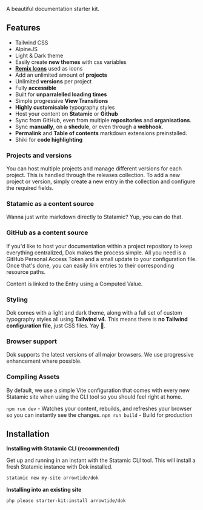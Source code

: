 A beautiful documentation starter kit.

## Features
* Tailwind CSS
* AlpineJS
* Light & Dark theme
* Easily create **new themes** with css variables
* [**Remix Icons**](https://remixicon.com/) used as icons
* Add an unlimited amount of **projects**
* Unlimited **versions** per project
* Fully **accessible**
* Built for **unparralelled loading times**
* Simple progressive **View Transitions**
* **Highly customisable** typography styles
* Host your content on **Statamic** or **Github**
* Sync from GitHub, even from multiple **repositories** and **organisations**.
* Sync **manually**, on a **shedule**, or even through a **webhook**. 
* **Permalink** and **Table of contents** markdown extensions preinstalled.
* Shiki for **code highlighting**

### Projects and versions
You can host multiple projects and manage different versions for each project. This is handled through the releases collection. To add a new project or version, simply create a new entry in the collection and configure the required fields.

### Statamic as a content source
Wanna just write markdown directly to Statamic? Yup, you can do that. 

### GitHub as a content source
If you'd like to host your documentation within a project repository to keep everything centralized, Dok makes the process simple. All you need is a GitHub Personal Access Token and a small update to your configuration file. Once that's done, you can easily link entries to their corresponding resource paths.

Content is linked to the Entry using a Computed Value.

### Styling
Dok comes with a light and dark theme, along with a full set of custom typography styles all using **Tailwind v4**. This means there is **no Tailwind configuration file**, just CSS files. Yay 🎉.

### Browser support
Dok supports the latest versions of all major browsers. We use progressive enhancement where possible.

### Compiling Assets
By default, we use a simple Vite configuration that comes with every new Statamic site when using the CLI tool so you should feel right at home.

`npm run dev` - Watches your content, rebuilds, and refreshes your browser so you can instantly see the changes. 
`npm run build` - Build for production


## Installation

**Installing with Statamic CLI (recommended)**

Get up and running in an instant with the Statamic CLI tool. This will install a fresh Statamic instance with Dok installed. 

```bash
statamic new my-site arrowtide/dok
```

**Installing into an existing site**
```bash
php please starter-kit:install arrowtide/dok
```

